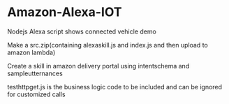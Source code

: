 # Amazon-Alexa-IOT
Nodejs Alexa script shows connected vehicle demo

Make a src.zip(containing alexaskill.js and index.js and then upload to amazon lambda)

Create a skill in amazon delivery portal using intentschema and sampleutternances

testhttpget.js is the business logic code to be included and can be ignored for customized calls
